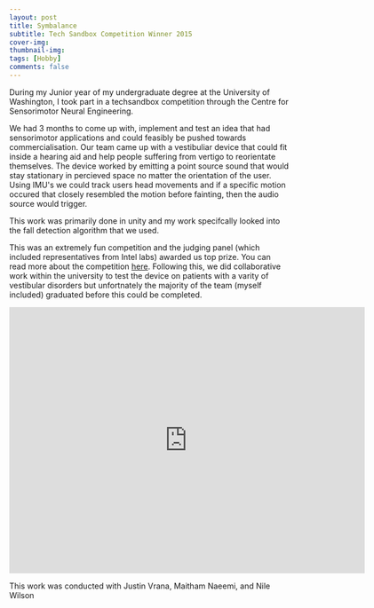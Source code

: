 ```yaml
---
layout: post
title: Symbalance
subtitle: Tech Sandbox Competition Winner 2015
cover-img:  
thumbnail-img: 
tags: [Hobby]
comments: false
---
```


During my Junior year of my undergraduate degree at the University of Washington, I took part in a techsandbox competition through the Centre for Sensorimotor Neural Engineering. 

We had 3 months to come up with, implement and test an idea that had sensorimotor applications and could feasibly be pushed towards commercialisation. Our team came up with a vestibuliar device that could fit inside a hearing aid and help people suffering from vertigo to reorientate themselves.
The device worked by emitting a point source sound that would stay stationary in percieved space no matter the orientation of the user. Using IMU's we could track users head movements and if a specific motion occured that closely resembled the motion before fainting, then the audio source would trigger. 

This work was primarily done in unity and my work specifcally looked into the fall detection algorithm that we used. 

This was an extremely fun competition and the judging panel (which included representatives from Intel labs) awarded us top prize. You can read more about the competition [here](https://centerforneurotech.uw.edu/engage-enable/post/vertigone-takes-top-prize-2015-tech-sandbox-competition). Following this, we did collaborative work within the university to test the device on patients with a varity of vestibular disorders but unfortnately the majority of the team (myself included) graduated before this could be completed. 

<iframe width="640" height="480" src="https://www.youtube.com/embed/wr_24d3EpH0" title="CSNE Tech Sandbox 2015 Vertigone" frameborder="0" allow="accelerometer; autoplay; clipboard-write; encrypted-media; gyroscope; picture-in-picture" allowfullscreen></iframe>

This work was conducted with Justin Vrana, Maitham Naeemi, and Nile Wilson 
